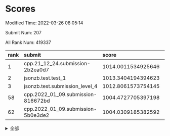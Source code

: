 # Scores

Modified Time: 2022-03-26 08:05:14

Submit Num: 207

All Rank Num: 419337

| rank |               submit               |       score        |       sigma        | pk_num |
| :--- | :--------------------------------- | :----------------- | :----------------- | :----- |
| 1    | cpp.21_12_24.submission-2b2ea0d7   | 1014.0011534925646 | 0.8198633164016659 | 8103   |
| 2    | jsonzb.test.test_1                 | 1013.3404194394623 | 0.8597682358376252 | 8110   |
| 3    | jsonzb.test.submission_level_4     | 1012.8061573754145 | 0.8066458425823694 | 8099   |
| 58   | cpp.2022_01_09.submission-816672bd | 1004.4727705397198 | 0.7151054960684012 | 8104   |
| 62   | cpp.2022_01_09.submission-5b0e3de2 | 1004.0309185382592 | 0.7226556932383938 | 8105   |


<details>
<summary>全部</summary>

| rank |                 submit                 |       score        |       sigma        | pk_num |
| :--- | :------------------------------------- | :----------------- | :----------------- | :----- |
| 1    | cpp.21_12_24.submission-2b2ea0d7       | 1014.0011534925646 | 0.8198633164016659 | 8103   |
| 2    | jsonzb.test.test_1                     | 1013.3404194394623 | 0.8597682358376252 | 8110   |
| 3    | jsonzb.test.submission_level_4         | 1012.8061573754145 | 0.8066458425823694 | 8099   |
| 4    | gobigger.level_3.submission_level_3_25 | 1012.6975522069272 | 0.8051755710148785 | 8107   |
| 5    | gobigger.level_3.submission_level_3_8  | 1011.4080145870998 | 0.7731850824205733 | 8106   |
| 6    | gobigger.level_3.submission_level_3_27 | 1011.1368538023228 | 0.7652529025739592 | 8103   |
| 7    | gobigger.level_3.submission_level_3_11 | 1010.9246960159853 | 0.7704262920174119 | 8110   |
| 8    | gobigger.level_3.submission_level_3_32 | 1010.9162322678455 | 0.771444123639872  | 8101   |
| 9    | gobigger.level_3.submission_level_3_26 | 1010.8687122826732 | 0.7913485282876549 | 8098   |
| 10   | gobigger.level_3.submission_level_3_48 | 1010.8502807235875 | 0.7693444964938962 | 8106   |
| 11   | gobigger.level_3.submission_level_3_30 | 1010.8035632966524 | 0.8048608942444057 | 8104   |
| 12   | gobigger.level_3.submission_level_3_12 | 1010.6417195744705 | 0.7741184412830949 | 8100   |
| 13   | gobigger.level_3.submission_level_3_45 | 1010.6415742623914 | 0.766370329698073  | 8102   |
| 14   | gobigger.level_3.submission_level_3_14 | 1010.5838318352768 | 0.7956145857449418 | 8101   |
| 15   | gobigger.level_3.submission_level_3_1  | 1010.5421183453838 | 0.7731462886589251 | 8102   |
| 16   | gobigger.level_3.submission_level_3_7  | 1010.536851908399  | 0.7684939584770841 | 8103   |
| 17   | gobigger.level_3.submission_level_3_49 | 1010.5034001770623 | 0.7458642768011634 | 8104   |
| 18   | gobigger.level_3.submission_level_3_36 | 1010.4513839089855 | 0.7639216044213053 | 8107   |
| 19   | gobigger.level_3.submission_level_3_16 | 1010.4490005527748 | 0.7499262603817404 | 8099   |
| 20   | gobigger.level_3.submission_level_3_42 | 1010.4137290256992 | 0.7876754828376421 | 8104   |
| 21   | gobigger.level_3.submission_level_3_3  | 1010.407574238248  | 0.7628247123099071 | 8103   |
| 22   | gobigger.level_3.submission_level_3_15 | 1010.3928043824478 | 0.7691418656043841 | 8104   |
| 23   | gobigger.level_3.submission_level_3_19 | 1010.2587012059844 | 0.7737296238341203 | 8103   |
| 24   | gobigger.level_3.submission_level_3_38 | 1010.2234961075267 | 0.7707050378525104 | 8107   |
| 25   | gobigger.level_3.submission_level_3_22 | 1010.2046919119825 | 0.7588771233091911 | 8107   |
| 26   | gobigger.level_3.submission_level_3_13 | 1010.1925606611392 | 0.7774207886149864 | 8110   |
| 27   | gobigger.level_3.submission_level_3_29 | 1010.1799443887072 | 0.7749420537568062 | 8106   |
| 28   | gobigger.level_3.submission_level_3_18 | 1010.1703792778269 | 0.780676038576685  | 8102   |
| 29   | gobigger.level_3.submission_level_3_2  | 1010.0931607938343 | 0.7642881207867038 | 8101   |
| 30   | gobigger.level_3.submission_level_3_44 | 1010.0870768214522 | 0.7770386462320137 | 8101   |
| 31   | gobigger.level_3.submission_level_3_4  | 1010.0751379660798 | 0.7588072484622886 | 8101   |
| 32   | gobigger.level_3.submission_level_3_24 | 1010.0315696922312 | 0.7731520979335618 | 8100   |
| 33   | gobigger.level_3.submission_level_3_47 | 1009.9821719829899 | 0.7560711329721967 | 8101   |
| 34   | gobigger.level_3.submission_level_3_33 | 1009.9429340528636 | 0.7495729606595282 | 8108   |
| 35   | gobigger.level_3.submission_level_3_41 | 1009.9215088469931 | 0.7610000792396556 | 8102   |
| 36   | gobigger.level_3.submission_level_3_20 | 1009.8902637717459 | 0.7408973297662308 | 8098   |
| 37   | gobigger.level_3.submission_level_3_40 | 1009.867411940566  | 0.7347260464356894 | 8103   |
| 38   | gobigger.level_3.submission_level_3_31 | 1009.7869353744222 | 0.7440167053675473 | 8108   |
| 39   | gobigger.level_3.submission_level_3_43 | 1009.7292781355002 | 0.7515757687223099 | 8106   |
| 40   | gobigger.level_3.submission_level_3_0  | 1009.7152286550569 | 0.739992403083233  | 8101   |
| 41   | gobigger.level_3.submission_level_3_17 | 1009.7126939131709 | 0.7479618656907475 | 8105   |
| 42   | gobigger.level_3.submission_level_3_9  | 1009.4772031967559 | 0.7498978480603034 | 8102   |
| 43   | gobigger.level_3.submission_level_3_39 | 1009.4439966693985 | 0.7572968331347385 | 8107   |
| 44   | gobigger.level_3.submission_level_3_28 | 1009.3684016873084 | 0.7613613338125517 | 8108   |
| 45   | gobigger.level_3.submission_level_3_46 | 1009.3166350356227 | 0.7359004079306817 | 8100   |
| 46   | gobigger.level_3.submission_level_3_35 | 1009.1807550649283 | 0.7370061395208986 | 8110   |
| 47   | gobigger.level_3.submission_level_3_10 | 1009.140324221829  | 0.7439719997760983 | 8101   |
| 48   | gobigger.level_3.submission_level_3_34 | 1009.0262367337738 | 0.7465550471988104 | 8102   |
| 49   | gobigger.level_3.submission_level_3_37 | 1008.7074735909302 | 0.7488782136436427 | 8108   |
| 50   | gobigger.level_3.submission_level_3_5  | 1008.7014671511693 | 0.7427772925861621 | 8104   |
| 51   | gobigger.level_3.submission_level_3_23 | 1008.6246573459048 | 0.7327590810585572 | 8104   |
| 52   | gobigger.level_3.submission_level_3_6  | 1008.6051305339244 | 0.7539637311867121 | 8105   |
| 53   | gobigger.level_3.submission_level_3_21 | 1008.4598199733294 | 0.7426289852617685 | 8106   |
| 54   | gobigger.level_1.submission_level_1_34 | 1005.2035845904584 | 0.7196489863304026 | 8099   |
| 55   | gobigger.level_1.submission_level_1_26 | 1004.9438586438101 | 0.726451504724123  | 8101   |
| 56   | gobigger.level_1.submission_level_1_13 | 1004.7178390164295 | 0.7267424335226927 | 8108   |
| 57   | gobigger.level_1.submission_level_1_16 | 1004.5915278882036 | 0.7195540028585057 | 8106   |
| 58   | cpp.2022_01_09.submission-816672bd     | 1004.4727705397198 | 0.7151054960684012 | 8104   |
| 59   | gobigger.level_1.submission_level_1_18 | 1004.3885504134485 | 0.7146514365204023 | 8099   |
| 60   | gobigger.level_1.submission_level_1_2  | 1004.2296827538393 | 0.7232172681490364 | 8106   |
| 61   | gobigger.level_1.submission_level_1_7  | 1004.0508553481    | 0.7253055769650992 | 8105   |
| 62   | cpp.2022_01_09.submission-5b0e3de2     | 1004.0309185382592 | 0.7226556932383938 | 8105   |
| 63   | gobigger.level_1.submission_level_1_5  | 1004.0035057873819 | 0.7253292905580087 | 8102   |
| 64   | gobigger.level_1.submission_level_1_37 | 1003.9642883847895 | 0.719127761319657  | 8103   |
| 65   | gobigger.level_1.submission_level_1_14 | 1003.9046564906529 | 0.7223152386075034 | 8106   |
| 66   | gobigger.level_1.submission_level_1_29 | 1003.8923220470128 | 0.7192985529305452 | 8096   |
| 67   | gobigger.level_1.submission_level_1_30 | 1003.7698171713283 | 0.7322634671583207 | 8100   |
| 68   | gobigger.level_1.submission_level_1_3  | 1003.6492849341408 | 0.711711486752189  | 8104   |
| 69   | gobigger.level_1.submission_level_1_15 | 1003.5798968758303 | 0.7314316218620789 | 8102   |
| 70   | gobigger.level_1.submission_level_1_1  | 1003.5615064482213 | 0.7131752894853212 | 8098   |
| 71   | gobigger.level_1.submission_level_1_33 | 1003.4412870744906 | 0.7222537999674385 | 8098   |
| 72   | gobigger.level_1.submission_level_1_39 | 1003.4229723805954 | 0.7131739626395462 | 8107   |
| 73   | gobigger.level_1.submission_level_1_4  | 1003.4093853368424 | 0.7109322638152853 | 8097   |
| 74   | gobigger.level_1.submission_level_1_27 | 1003.3746573040085 | 0.7141816333722413 | 8103   |
| 75   | gobigger.level_1.submission_level_1_42 | 1003.356257947364  | 0.7127108008471553 | 8099   |
| 76   | gobigger.level_1.submission_level_1_19 | 1003.233928894239  | 0.7158667129810987 | 8101   |
| 77   | gobigger.level_1.submission_level_1_36 | 1003.2299106998472 | 0.7219301865679992 | 8103   |
| 78   | gobigger.level_1.submission_level_1_6  | 1003.2274507170846 | 0.7138548280547755 | 8108   |
| 79   | gobigger.level_1.submission_level_1_28 | 1003.2005887002235 | 0.7091780954153989 | 8100   |
| 80   | gobigger.level_1.submission_level_1_20 | 1003.1716279730246 | 0.7237821667162573 | 8104   |
| 81   | gobigger.level_1.submission_level_1_17 | 1003.1530739674267 | 0.7117354319288691 | 8106   |
| 82   | gobigger.level_1.submission_level_1_47 | 1003.1487794613518 | 0.7020443054908965 | 8101   |
| 83   | gobigger.level_1.submission_level_1_9  | 1003.1482394299856 | 0.719982241381796  | 8105   |
| 84   | gobigger.level_1.submission_level_1_8  | 1003.1439473679682 | 0.7161324543460137 | 8101   |
| 85   | gobigger.level_1.submission_level_1_41 | 1003.1083147412877 | 0.7055228098058615 | 8106   |
| 86   | gobigger.level_1.submission_level_1_48 | 1003.0835689241716 | 0.7177292963598617 | 8104   |
| 87   | gobigger.level_1.submission_level_1_35 | 1002.9549281461484 | 0.7214743326531962 | 8101   |
| 88   | gobigger.level_1.submission_level_1_24 | 1002.9209000454033 | 0.7133276535982114 | 8108   |
| 89   | gobigger.level_1.submission_level_1_22 | 1002.897403581105  | 0.7270193287316015 | 8103   |
| 90   | gobigger.level_1.submission_level_1_49 | 1002.8923690924087 | 0.7171859146439086 | 8106   |
| 91   | gobigger.level_1.submission_level_1_12 | 1002.8412494338396 | 0.7093742173673999 | 8107   |
| 92   | gobigger.level_1.submission_level_1_25 | 1002.8055043353824 | 0.711438463120523  | 8103   |
| 93   | gobigger.level_1.submission_level_1_43 | 1002.7744507806558 | 0.7136250542400168 | 8103   |
| 94   | gobigger.level_1.submission_level_1_46 | 1002.6973213669244 | 0.7110345946889642 | 8099   |
| 95   | gobigger.level_1.submission_level_1_31 | 1002.6518112616    | 0.7173226989016327 | 8098   |
| 96   | gobigger.level_1.submission_level_1_32 | 1002.5240415070031 | 0.7169945011124699 | 8104   |
| 97   | gobigger.level_1.submission_level_1_44 | 1002.3861845180344 | 0.7161756313027282 | 8095   |
| 98   | gobigger.level_1.submission_level_1_38 | 1002.3495344261142 | 0.709752277497358  | 8104   |
| 99   | gobigger.level_1.submission_level_1_21 | 1002.1677033709555 | 0.718853377816576  | 8105   |
| 100  | gobigger.level_1.submission_level_1_23 | 1002.1665650263992 | 0.7086368927525735 | 8111   |
| 101  | gobigger.level_1.submission_level_1_45 | 1002.0998117832928 | 0.711432430461565  | 8108   |
| 102  | gobigger.level_1.submission_level_1_40 | 1002.0448320543785 | 0.7037200890808653 | 8103   |
| 103  | gobigger.level_1.submission_level_1_11 | 1002.019119308291  | 0.7185225205547441 | 8100   |
| 104  | gobigger.level_1.submission_level_1_10 | 1001.8358331748462 | 0.7063903715342136 | 8097   |
| 105  | gobigger.level_1.submission_level_1_0  | 1001.5386443247849 | 0.7006955752432378 | 8104   |
| 106  | gobigger.random.submission_random_1    | 997.3969299773221  | 0.7007039896750337 | 8102   |
| 107  | gobigger.random.submission_random_27   | 997.1828124421924  | 0.6965892611715112 | 8108   |
| 108  | gobigger.random.submission_random_36   | 997.0254918626813  | 0.705324081750084  | 8106   |
| 109  | gobigger.random.submission_random_7    | 996.7381138752836  | 0.7147061974194953 | 8104   |
| 110  | gobigger.random.submission_random_47   | 996.6965689821618  | 0.7271479304288199 | 8105   |
| 111  | gobigger.random.submission_random_24   | 996.674724554934   | 0.6981435585566274 | 8105   |
| 112  | gobigger.random.submission_random_26   | 996.6057273697529  | 0.7234124560887191 | 8101   |
| 113  | gobigger.random.submission_random_44   | 996.5522764038087  | 0.7075396474568743 | 8098   |
| 114  | gobigger.random.submission_random_25   | 996.4480679617483  | 0.7120950180143132 | 8100   |
| 115  | gobigger.random.submission_random_2    | 996.4253002098211  | 0.7104623673861378 | 8100   |
| 116  | gobigger.random.submission_random_31   | 996.4189012705389  | 0.7120141598143626 | 8098   |
| 117  | gobigger.random.submission_random_18   | 996.3928659838475  | 0.7084671222807629 | 8098   |
| 118  | gobigger.random.submission_random_10   | 996.3656146126059  | 0.7173388384135478 | 8099   |
| 119  | gobigger.random.submission_random_41   | 996.3347927759364  | 0.7211097021072271 | 8105   |
| 120  | gobigger.random.submission_random_42   | 996.3128595425076  | 0.7093850802113647 | 8097   |
| 121  | gobigger.random.submission_random_17   | 996.2806058253292  | 0.6984090812325556 | 8102   |
| 122  | gobigger.random.submission_random_22   | 996.2441421251283  | 0.7034637777136773 | 8102   |
| 123  | gobigger.random.submission_random_32   | 996.1788734826974  | 0.7059977824668227 | 8104   |
| 124  | gobigger.random.submission_random_20   | 996.169980988863   | 0.713678468891048  | 8103   |
| 125  | gobigger.random.submission_random_6    | 996.1692782422878  | 0.7066920110052468 | 8101   |
| 126  | gobigger.random.submission_random_21   | 996.1356625735554  | 0.7192458834180842 | 8101   |
| 127  | gobigger.random.submission_random_46   | 996.0281378862434  | 0.713761945928327  | 8104   |
| 128  | gobigger.random.submission_random_38   | 996.0016042092238  | 0.7198712505752138 | 8105   |
| 129  | gobigger.random.submission_random_13   | 995.98492830665    | 0.7159634904063652 | 8105   |
| 130  | gobigger.random.submission_random_33   | 995.9737156359838  | 0.7112296999937859 | 8104   |
| 131  | gobigger.random.submission_random_4    | 995.9730162006954  | 0.6970137506065764 | 8102   |
| 132  | gobigger.random.submission_random_5    | 995.9697191994198  | 0.7141923418923793 | 8100   |
| 133  | gobigger.random.submission_random_30   | 995.9074033812319  | 0.7144356738614681 | 8102   |
| 134  | gobigger.random.submission_random_3    | 995.8964145550136  | 0.7137612298349751 | 8101   |
| 135  | gobigger.random.submission_random_15   | 995.8299834703488  | 0.7190410464343497 | 8104   |
| 136  | gobigger.random.submission_random_28   | 995.8087621429412  | 0.7071310664826086 | 8109   |
| 137  | gobigger.random.submission_random_9    | 995.7860332509977  | 0.7136477920565216 | 8098   |
| 138  | gobigger.random.submission_random_0    | 995.6653404074643  | 0.70571908471779   | 8107   |
| 139  | gobigger.random.submission_random_23   | 995.6516787780156  | 0.7133329782440936 | 8107   |
| 140  | gobigger.random.submission_random_11   | 995.5938018177153  | 0.7156560594831272 | 8105   |
| 141  | gobigger.random.submission_random_49   | 995.5911902209109  | 0.7156340818995853 | 8104   |
| 142  | gobigger.random.submission_random_37   | 995.5079877286287  | 0.710844676714273  | 8106   |
| 143  | gobigger.random.submission_random_8    | 995.4039673088079  | 0.7247047834391018 | 8098   |
| 144  | gobigger.random.submission_random_29   | 995.3712264922762  | 0.7143849047642948 | 8101   |
| 145  | gobigger.random.submission_random_16   | 995.3553398550602  | 0.710553877351531  | 8106   |
| 146  | gobigger.random.submission_random_35   | 995.3553038382565  | 0.7130315635190657 | 8096   |
| 147  | gobigger.random.submission_random_14   | 995.2875978656828  | 0.7189800588620451 | 8102   |
| 148  | gobigger.random.submission_random_48   | 995.2771524452331  | 0.7239926660841817 | 8101   |
| 149  | gobigger.random.submission_random_12   | 995.2265519587979  | 0.7236440833447293 | 8103   |
| 150  | gobigger.random.submission_random_19   | 994.8200798304804  | 0.7111511198140057 | 8109   |
| 151  | gobigger.random.submission_random_45   | 994.7257332726617  | 0.7180502723686519 | 8106   |
| 152  | gobigger.random.submission_random_34   | 994.7052805805429  | 0.7166435263281777 | 8103   |
| 153  | gobigger.random.submission_random_43   | 994.6658258229054  | 0.7129168454888654 | 8101   |
| 154  | gobigger.random.submission_random_40   | 994.510548533423   | 0.7170818812785432 | 8100   |
| 155  | gobigger.random.submission_random_39   | 994.3459081001151  | 0.7161629683213856 | 8103   |
| 156  | gobigger.level_2.submission_level_2_36 | 994.0450870348494  | 0.7310902069568166 | 8104   |
| 157  | gobigger.level_2.submission_level_2_21 | 994.0345120696771  | 0.7320829443231293 | 8102   |
| 158  | gobigger.level_2.submission_level_2_20 | 993.7691108075206  | 0.737175524045594  | 8099   |
| 159  | gobigger.level_2.submission_level_2_18 | 993.7129575832388  | 0.7293591226668853 | 8101   |
| 160  | gobigger.level_2.submission_level_2_40 | 993.6582764071902  | 0.7273337477685752 | 8104   |
| 161  | gobigger.level_2.submission_level_2_23 | 993.5725548921995  | 0.7429454619462621 | 8105   |
| 162  | gobigger.level_2.submission_level_2_37 | 993.5679450340227  | 0.7325878613279893 | 8103   |
| 163  | gobigger.level_2.submission_level_2_46 | 993.4757976455461  | 0.729121835211986  | 8099   |
| 164  | gobigger.level_2.submission_level_2_38 | 993.441089298759   | 0.7273046446434669 | 8104   |
| 165  | gobigger.level_2.submission_level_2_43 | 993.3669344646747  | 0.7408969548417587 | 8105   |
| 166  | gobigger.level_2.submission_level_2_10 | 993.1720311812229  | 0.7424876371106015 | 8102   |
| 167  | gobigger.level_2.submission_level_2_27 | 992.9899415501252  | 0.7397275721894122 | 8104   |
| 168  | gobigger.level_2.submission_level_2_45 | 992.8724438259984  | 0.7230866664559351 | 8105   |
| 169  | gobigger.level_2.submission_level_2_6  | 992.8699099826598  | 0.7399527867969873 | 8104   |
| 170  | gobigger.level_2.submission_level_2_5  | 992.8452720311586  | 0.7398718644492066 | 8100   |
| 171  | gobigger.level_2.submission_level_2_47 | 992.7869987507294  | 0.7382132285751132 | 8109   |
| 172  | gobigger.level_2.submission_level_2_17 | 992.7706235609635  | 0.7411845523397963 | 8108   |
| 173  | gobigger.level_2.submission_level_2_2  | 992.7556308451636  | 0.7392838120866508 | 8101   |
| 174  | gobigger.level_2.submission_level_2_15 | 992.7225221157934  | 0.7364879915052722 | 8099   |
| 175  | gobigger.level_2.submission_level_2_7  | 992.6381704120955  | 0.7413240974803821 | 8105   |
| 176  | gobigger.level_2.submission_level_2_12 | 992.4489069102258  | 0.7591849204538109 | 8103   |
| 177  | gobigger.level_2.submission_level_2_1  | 992.3798789916713  | 0.7494548041801642 | 8104   |
| 178  | gobigger.level_2.submission_level_2_22 | 992.3142598398358  | 0.7350558013569185 | 8104   |
| 179  | gobigger.level_2.submission_level_2_42 | 992.1069747295597  | 0.7506467068348094 | 8102   |
| 180  | gobigger.level_2.submission_level_2_44 | 992.0329451552095  | 0.7696640392281977 | 8103   |
| 181  | gobigger.level_2.submission_level_2_13 | 992.0052301403998  | 0.7549346115469395 | 8109   |
| 182  | gobigger.level_2.submission_level_2_29 | 991.9713438432289  | 0.7503871476169379 | 8110   |
| 183  | gobigger.level_2.submission_level_2_39 | 991.9438754801325  | 0.7489726519631903 | 8102   |
| 184  | gobigger.level_2.submission_level_2_28 | 991.8791245541815  | 0.7423473015508498 | 8105   |
| 185  | gobigger.level_2.submission_level_2_9  | 991.8650639360721  | 0.7491428303226941 | 8107   |
| 186  | gobigger.level_2.submission_level_2_19 | 991.8366353722669  | 0.7586563056960123 | 8101   |
| 187  | gobigger.level_2.submission_level_2_4  | 991.8116010766984  | 0.764534951061219  | 8095   |
| 188  | gobigger.level_2.submission_level_2_11 | 991.7704331987676  | 0.7394315171216899 | 8105   |
| 189  | gobigger.level_2.submission_level_2_31 | 991.6465023902125  | 0.7569657285917524 | 8104   |
| 190  | gobigger.level_2.submission_level_2_41 | 991.6150958252655  | 0.7439126900910834 | 8100   |
| 191  | gobigger.level_2.submission_level_2_26 | 991.5779358743177  | 0.7595304523078655 | 8103   |
| 192  | gobigger.level_2.submission_level_2_0  | 991.5344928298242  | 0.7625007367912181 | 8104   |
| 193  | gobigger.level_2.submission_level_2_25 | 991.533336874722   | 0.7568820667022593 | 8101   |
| 194  | gobigger.level_2.submission_level_2_8  | 991.418500183707   | 0.7411685335834813 | 8105   |
| 195  | gobigger.level_2.submission_level_2_49 | 991.3688308515125  | 0.7451668863772392 | 8105   |
| 196  | gobigger.level_2.submission_level_2_34 | 991.3475894368394  | 0.7547136770111356 | 8100   |
| 197  | gobigger.level_2.submission_level_2_24 | 991.3104157652643  | 0.7456155007955375 | 8106   |
| 198  | gobigger.level_2.submission_level_2_48 | 991.2900667254341  | 0.7478057410275367 | 8103   |
| 199  | gobigger.level_2.submission_level_2_14 | 991.2601407380329  | 0.7568437340584936 | 8105   |
| 200  | gobigger.level_2.submission_level_2_3  | 991.2472649235185  | 0.7452303738638053 | 8104   |
| 201  | gobigger.level_2.submission_level_2_32 | 991.0757699993986  | 0.7606023119581559 | 8105   |
| 202  | gobigger.level_2.submission_level_2_33 | 991.0093249680878  | 0.755796374936646  | 8105   |
| 203  | gobigger.level_2.submission_level_2_16 | 990.9332979237253  | 0.7403296464527838 | 8102   |
| 204  | gobigger.level_2.submission_level_2_35 | 990.9105538825826  | 0.7626914301242157 | 8103   |
| 205  | gobigger.level_2.submission_level_2_30 | 990.6773487332562  | 0.7499569887032677 | 8103   |
| 206  | gobigger.none.submission_none_0        | 977.7360897928442  | 1.2725056354657844 | 8102   |
| 207  | gobigger.none.submission_none_1        | 974.8686474001316  | 1.5452661284401576 | 8098   |

</details>